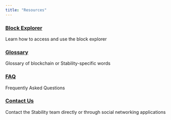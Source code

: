 ```yaml
---
title: "Resources"
---
```


<div class="docs-card-container">
   <div class="row row-cols-1 row-cols-md-3a g-4">
   </div>
   <div class="col">
      <div class="card card-body h-100 d-flex flex-column">
         <a href="block_explorer" class="card-title card-link stretched-link">
            <h3>Block Explorer</h3>
         </a>
         <p class="card-text">Learn how to access and use the block explorer</p>
      </div>
   </div>
</div>
<div class="docs-card-container">
   <div class="row row-cols-1 row-cols-md-3a g-4">
      <div class="col">
         <div class="card card-body h-100 d-flex flex-column">
            <a href="glossary" class="card-title card-link stretched-link">
               <h3>Glossary</h3>
            </a>
            <p class="card-text">Glossary of blockchain or Stability-specific words</p>
         </div>
      </div>
      <div class="col">
         <div class="card card-body h-100 d-flex flex-column">
            <a href="faq" class="card-title card-link stretched-link">
               <h3>FAQ</h3>
            </a>
            <p class="card-text">Frequently Asked Questions</p>
         </div>
      </div>
   </div>
</div>
<div class="docs-card-container">
   <div class="row row-cols-1 row-cols-md-3a g-4">
      <div class="col">
         <div class="card card-body h-100 d-flex flex-column">
            <a href="contact" class="card-title card-link stretched-link">
               <h3>Contact Us</h3>
            </a>
            <p class="card-text">Contact the  Stability team directly or through social networking applications</p>
         </div>
      </div>
   </div>
</div>
